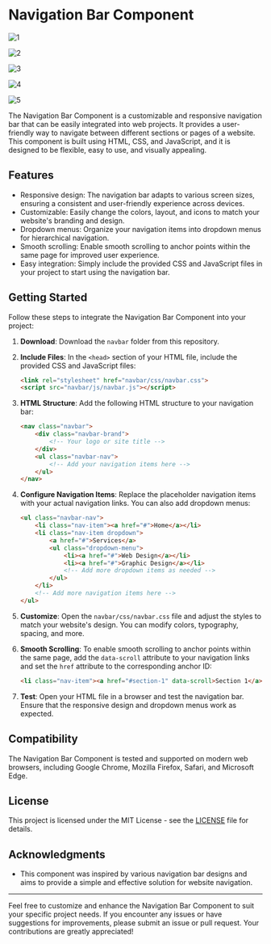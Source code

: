 # Navigation Bar Component

![1](https://github.com/abdul-1432/Navigation-Bar/assets/124916666/5e023fec-0406-43ff-9395-680c42573e19)

![2](https://github.com/abdul-1432/Navigation-Bar/assets/124916666/a47f85ea-9807-40db-9f19-1d4d1987bbd0)

![3](https://github.com/abdul-1432/Navigation-Bar/assets/124916666/b857f9da-c98e-435e-83ce-ff51622012e3)

![4](https://github.com/abdul-1432/Navigation-Bar/assets/124916666/9b01bd4f-c2c3-4a74-88b8-a0cf7fbcf098)

![5](https://github.com/abdul-1432/Navigation-Bar/assets/124916666/314ebc4a-5f8b-492d-b7df-fdf8f01fa7c3)

The Navigation Bar Component is a customizable and responsive navigation bar that can be easily integrated into web projects. It provides a user-friendly way to navigate between different sections or pages of a website. This component is built using HTML, CSS, and JavaScript, and it is designed to be flexible, easy to use, and visually appealing.

## Features

- Responsive design: The navigation bar adapts to various screen sizes, ensuring a consistent and user-friendly experience across devices.
- Customizable: Easily change the colors, layout, and icons to match your website's branding and design.
- Dropdown menus: Organize your navigation items into dropdown menus for hierarchical navigation.
- Smooth scrolling: Enable smooth scrolling to anchor points within the same page for improved user experience.
- Easy integration: Simply include the provided CSS and JavaScript files in your project to start using the navigation bar.

## Getting Started

Follow these steps to integrate the Navigation Bar Component into your project:

1. **Download**: Download the `navbar` folder from this repository.

2. **Include Files**: In the `<head>` section of your HTML file, include the provided CSS and JavaScript files:

   ```HTML
   <link rel="stylesheet" href="navbar/css/navbar.css">
   <script src="navbar/js/navbar.js"></script>
   ```

3. **HTML Structure**: Add the following HTML structure to your navigation bar:

   ```HTML
   <nav class="navbar">
       <div class="navbar-brand">
           <!-- Your logo or site title -->
       </div>
       <ul class="navbar-nav">
           <!-- Add your navigation items here -->
       </ul>
   </nav>
   ```

4. **Configure Navigation Items**: Replace the placeholder navigation items with your actual navigation links. You can also add dropdown menus:

   ```HTML
   <ul class="navbar-nav">
       <li class="nav-item"><a href="#">Home</a></li>
       <li class="nav-item dropdown">
           <a href="#">Services</a>
           <ul class="dropdown-menu">
               <li><a href="#">Web Design</a></li>
               <li><a href="#">Graphic Design</a></li>
               <!-- Add more dropdown items as needed -->
           </ul>
       </li>
       <!-- Add more navigation items here -->
   </ul>
   ```

5. **Customize**: Open the `navbar/css/navbar.css` file and adjust the styles to match your website's design. You can modify colors, typography, spacing, and more.

6. **Smooth Scrolling**: To enable smooth scrolling to anchor points within the same page, add the `data-scroll` attribute to your navigation links and set the `href` attribute to the corresponding anchor ID:

   ```HTML
   <li class="nav-item"><a href="#section-1" data-scroll>Section 1</a></li>
   ```

7. **Test**: Open your HTML file in a browser and test the navigation bar. Ensure that the responsive design and dropdown menus work as expected.

## Compatibility

The Navigation Bar Component is tested and supported on modern web browsers, including Google Chrome, Mozilla Firefox, Safari, and Microsoft Edge.

## License

This project is licensed under the MIT License - see the [LICENSE](LICENSE) file for details.

## Acknowledgments

- This component was inspired by various navigation bar designs and aims to provide a simple and effective solution for website navigation.

---

Feel free to customize and enhance the Navigation Bar Component to suit your specific project needs. If you encounter any issues or have suggestions for improvements, please submit an issue or pull request. Your contributions are greatly appreciated!
